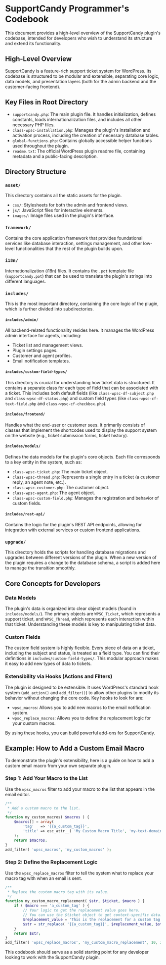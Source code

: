 # SupportCandy Programmer's Codebook

This document provides a high-level overview of the SupportCandy plugin's codebase, intended for developers who wish to understand its structure and extend its functionality.

## High-Level Overview

SupportCandy is a feature-rich support ticket system for WordPress. Its codebase is structured to be modular and extensible, separating core logic, data models, and presentation layers (both for the admin backend and the customer-facing frontend).

## Key Files in Root Directory

-   `supportcandy.php`: The main plugin file. It handles initialization, defines constants, loads internationalization files, and includes all other necessary PHP files.
-   `class-wpsc-installation.php`: Manages the plugin's installation and activation process, including the creation of necessary database tables.
-   `global-functions.php`: Contains globally accessible helper functions used throughout the plugin.
-   `readme.txt`: The official WordPress plugin readme file, containing metadata and a public-facing description.

## Directory Structure

### `asset/`

This directory contains all the static assets for the plugin.

-   `css/`: Stylesheets for both the admin and frontend views.
-   `js/`: JavaScript files for interactive elements.
-   `images/`: Image files used in the plugin's interface.

### `framework/`

Contains the core application framework that provides foundational services like database interaction, settings management, and other low-level functionalities that the rest of the plugin builds upon.

### `i18n/`

Internationalization (i18n) files. It contains the `.pot` template file (`supportcandy.pot`) that can be used to translate the plugin's strings into different languages.

### `includes/`

This is the most important directory, containing the core logic of the plugin, which is further divided into subdirectories.

#### `includes/admin/`

All backend-related functionality resides here. It manages the WordPress admin interface for agents, including:
-   Ticket list and management views.
-   Plugin settings pages.
-   Customer and agent profiles.
-   Email notification templates.

#### `includes/custom-field-types/`

This directory is crucial for understanding how ticket data is structured. It contains a separate class for each type of field that can be associated with a ticket. This includes both default fields (like `class-wpsc-df-subject.php` and `class-wpsc-df-status.php`) and custom field types (like `class-wpsc-cf-text-field.php` and `class-wpsc-cf-checkbox.php`).

#### `includes/frontend/`

Handles what the end-user or customer sees. It primarily consists of classes that implement the shortcodes used to display the support system on the website (e.g., ticket submission forms, ticket history).

#### `includes/models/`

Defines the data models for the plugin's core objects. Each file corresponds to a key entity in the system, such as:
-   `class-wpsc-ticket.php`: The main ticket object.
-   `class-wpsc-thread.php`: Represents a single entry in a ticket (a customer reply, an agent note, etc.).
-   `class-wpsc-customer.php`: The customer object.
-   `class-wpsc-agent.php`: The agent object.
-   `class-wpsc-custom-field.php`: Manages the registration and behavior of custom fields.

#### `includes/rest-api/`

Contains the logic for the plugin's REST API endpoints, allowing for integration with external services or custom frontend applications.

### `upgrade/`

This directory holds the scripts for handling database migrations and upgrades between different versions of the plugin. When a new version of the plugin requires a change to the database schema, a script is added here to manage the transition smoothly.

## Core Concepts for Developers

### Data Models

The plugin's data is organized into clear object models (found in `includes/models/`). The primary objects are `WPSC_Ticket`, which represents a support ticket, and `WPSC_Thread`, which represents each interaction within that ticket. Understanding these models is key to manipulating ticket data.

### Custom Fields

The custom field system is highly flexible. Every piece of data on a ticket, including the subject and status, is treated as a field type. You can find their definitions in `includes/custom-field-types/`. This modular approach makes it easy to add new types of data to tickets.

### Extensibility via Hooks (Actions and Filters)

The plugin is designed to be extensible. It uses WordPress's standard hook system (`add_action()` and `add_filter()`) to allow other plugins to modify its behavior without changing the core code. Key hooks to look for are:

-   `wpsc_macros`: Allows you to add new macros to the email notification system.
-   `wpsc_replace_macros`: Allows you to define the replacement logic for your custom macros.

By using these hooks, you can build powerful add-ons for SupportCandy.

## Example: How to Add a Custom Email Macro

To demonstrate the plugin's extensibility, here is a guide on how to add a custom email macro from your own separate plugin.

### Step 1: Add Your Macro to the List

Use the `wpsc_macros` filter to add your macro to the list that appears in the email editor.

```php
/**
 * Add a custom macro to the list.
 */
function my_custom_macros( $macros ) {
    $macros[] = array(
        'tag'   => '{{a_custom_tag}}',
        'title' => esc_attr__( 'My Custom Macro Title', 'my-text-domain' ),
    );
    return $macros;
}
add_filter( 'wpsc_macros', 'my_custom_macros' );
```

### Step 2: Define the Replacement Logic

Use the `wpsc_replace_macros` filter to tell the system what to replace your macro tag with when an email is sent.

```php
/**
 * Replace the custom macro tag with its value.
 */
function my_custom_macro_replacement( $str, $ticket, $macro ) {
    if ( $macro === 'a_custom_tag' ) {
        // Your logic to get the replacement value goes here.
        // You can use the $ticket object to get context-specific data.
        $replacement_value = 'This is the replacement for a custom tag!';
        $str = str_replace( '{{a_custom_tag}}', $replacement_value, $str );
    }
    return $str;
}
add_filter( 'wpsc_replace_macros', 'my_custom_macro_replacement', 10, 3 );
```
This codebook should serve as a solid starting point for any developer looking to work with the SupportCandy plugin.